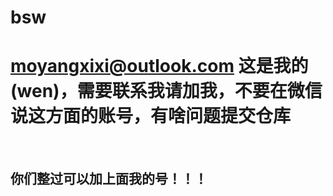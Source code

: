 # bsw

# moyangxixi@outlook.com 这是我的 (wen)，需要联系我请加我，不要在微信说这方面的账号，有啥问题提交仓库


<br/>
<h2>你们整过可以加上面我的号！！！ </h2>
